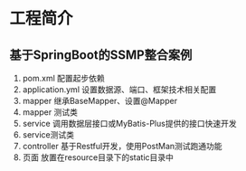 # 工程简介
## 基于SpringBoot的SSMP整合案例
1. pom.xml 配置起步依赖
2. application.yml 设置数据源、端口、框架技术相关配置
3. mapper 继承BaseMapper、设置@Mapper
4. mapper 测试类
5. service 调用数据层接口或MyBatis-Plus提供的接口快速开发
6. service测试类
7. controller 基于Restful开发，使用PostMan测试跑通功能
8. 页面 放置在resource目录下的static目录中
